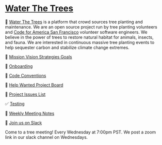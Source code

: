 # [Water The Trees](https://waterthetrees.com)

🌳 [Water The Trees](https://waterthetrees.com) is a platform that crowd sources tree planting and maintenance.
We are an open source project run by tree planting volunteers and [Code for America San Francisco](https://www.codeforsanfrancisco.org/) volunteer software engineers.
We believe in the power of trees to restore natural habitat for animals, insects, and fauna.
We are interested in continuous massive tree planting events to help sequester carbon and stabilize climate change extremes.

🌱 [Mission Vision Strategies Goals](https://github.com/waterthetrees/waterthetrees/wiki/Mission-Vision-Strategies-Goals)

🔰 [Onboarding](https://github.com/waterthetrees/waterthetrees/wiki/Onboarding)

🧩 [Code Conventions](https://github.com/waterthetrees/waterthetrees/wiki/Code-Conventions)

💚 [Help Wanted Project Board](https://github.com/orgs/waterthetrees/projects/2/views/7)

🦚 [Project Issues List](https://github.com/orgs/waterthetrees/projects/2/views/1)

✅ [Testing](https://github.com/waterthetrees/waterthetrees/wiki/Testing)

🧤 [Weekly Meeting Notes](https://github.com/waterthetrees/waterthetrees/wiki/Weekly-Meeting)

🐸 [Join us on Slack](https://sfbrigade.slack.com/archives/C010EGACUTU)

Come to a tree meeting! Every Wednesday at 7:00pm PST. We post a zoom link in our slack channel on Wednesdays.

